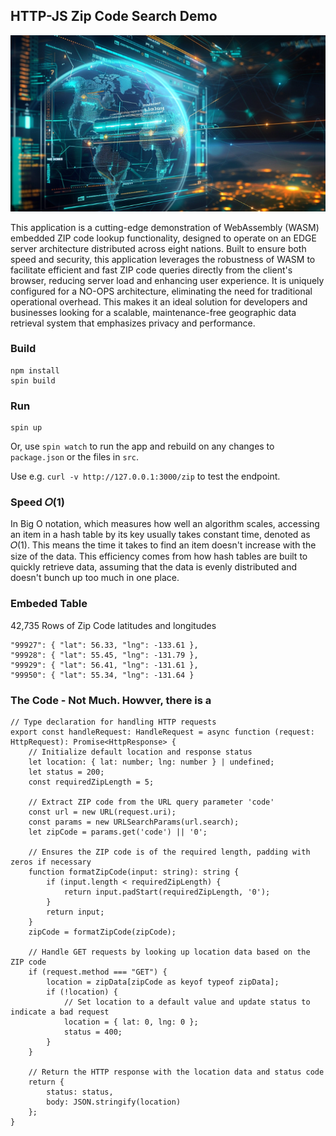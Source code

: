 ## HTTP-JS Zip Code Search Demo

![alt text](image.png) 

This application is a cutting-edge demonstration of WebAssembly (WASM) embedded ZIP code lookup functionality, designed to operate on an EDGE server architecture distributed across eight nations. Built to ensure both speed and security, this application leverages the robustness of WASM to facilitate efficient and fast ZIP code queries directly from the client's browser, reducing server load and enhancing user experience. It is uniquely configured for a NO-OPS architecture, eliminating the need for traditional operational overhead. This makes it an ideal solution for developers and businesses looking for a scalable, maintenance-free geographic data retrieval system that emphasizes privacy and performance.

### Build

```console
npm install
spin build
```

### Run

```console
spin up
```

Or, use `spin watch` to run the app and rebuild on any changes to `package.json` or the files in `src`.

Use e.g. `curl -v http://127.0.0.1:3000/zip` to test the endpoint.

### Speed 𝑂(1)

In Big O notation, which measures how well an algorithm scales, accessing an item in a hash table by its key usually takes constant time, denoted as 𝑂(1). This means the time it takes to find an item doesn't increase with the size of the data. This efficiency comes from how hash tables are built to quickly retrieve data, assuming that the data is evenly distributed and doesn't bunch up too much in one place.

### Embeded Table

42,735 Rows of Zip Code latitudes and longitudes 

```
"99927": { "lat": 56.33, "lng": -133.61 },
"99928": { "lat": 55.45, "lng": -131.79 },
"99929": { "lat": 56.41, "lng": -131.61 },
"99950": { "lat": 55.34, "lng": -131.64 }
```

### The Code - Not Much. Howver, there is a 
```
// Type declaration for handling HTTP requests
export const handleRequest: HandleRequest = async function (request: HttpRequest): Promise<HttpResponse> {
    // Initialize default location and response status
    let location: { lat: number; lng: number } | undefined;
    let status = 200;
    const requiredZipLength = 5;

    // Extract ZIP code from the URL query parameter 'code'
    const url = new URL(request.uri);
    const params = new URLSearchParams(url.search);
    let zipCode = params.get('code') || '0';

    // Ensures the ZIP code is of the required length, padding with zeros if necessary
    function formatZipCode(input: string): string {
        if (input.length < requiredZipLength) {
            return input.padStart(requiredZipLength, '0');
        }
        return input;
    }
    zipCode = formatZipCode(zipCode);

    // Handle GET requests by looking up location data based on the ZIP code
    if (request.method === "GET") {
        location = zipData[zipCode as keyof typeof zipData];
        if (!location) {
            // Set location to a default value and update status to indicate a bad request
            location = { lat: 0, lng: 0 };
            status = 400;
        }
    }
    
    // Return the HTTP response with the location data and status code
    return {
        status: status,
        body: JSON.stringify(location)
    };
}

```